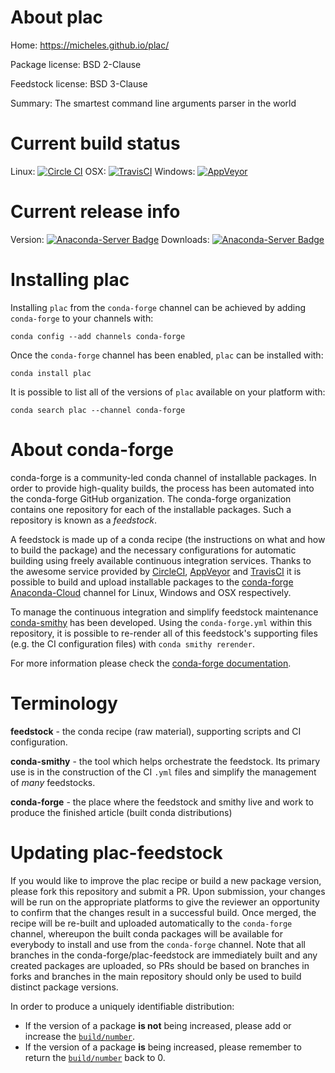 About plac
==========

Home: https://micheles.github.io/plac/

Package license: BSD 2-Clause

Feedstock license: BSD 3-Clause

Summary: The smartest command line arguments parser in the world



Current build status
====================

Linux: [![Circle CI](https://circleci.com/gh/conda-forge/plac-feedstock.svg?style=shield)](https://circleci.com/gh/conda-forge/plac-feedstock)
OSX: [![TravisCI](https://travis-ci.org/conda-forge/plac-feedstock.svg?branch=master)](https://travis-ci.org/conda-forge/plac-feedstock)
Windows: [![AppVeyor](https://ci.appveyor.com/api/projects/status/github/conda-forge/plac-feedstock?svg=True)](https://ci.appveyor.com/project/conda-forge/plac-feedstock/branch/master)

Current release info
====================
Version: [![Anaconda-Server Badge](https://anaconda.org/conda-forge/plac/badges/version.svg)](https://anaconda.org/conda-forge/plac)
Downloads: [![Anaconda-Server Badge](https://anaconda.org/conda-forge/plac/badges/downloads.svg)](https://anaconda.org/conda-forge/plac)

Installing plac
===============

Installing `plac` from the `conda-forge` channel can be achieved by adding `conda-forge` to your channels with:

```
conda config --add channels conda-forge
```

Once the `conda-forge` channel has been enabled, `plac` can be installed with:

```
conda install plac
```

It is possible to list all of the versions of `plac` available on your platform with:

```
conda search plac --channel conda-forge
```


About conda-forge
=================

conda-forge is a community-led conda channel of installable packages.
In order to provide high-quality builds, the process has been automated into the
conda-forge GitHub organization. The conda-forge organization contains one repository
for each of the installable packages. Such a repository is known as a *feedstock*.

A feedstock is made up of a conda recipe (the instructions on what and how to build
the package) and the necessary configurations for automatic building using freely
available continuous integration services. Thanks to the awesome service provided by
[CircleCI](https://circleci.com/), [AppVeyor](http://www.appveyor.com/)
and [TravisCI](https://travis-ci.org/) it is possible to build and upload installable
packages to the [conda-forge](https://anaconda.org/conda-forge)
[Anaconda-Cloud](http://docs.anaconda.org/) channel for Linux, Windows and OSX respectively.

To manage the continuous integration and simplify feedstock maintenance
[conda-smithy](http://github.com/conda-forge/conda-smithy) has been developed.
Using the ``conda-forge.yml`` within this repository, it is possible to re-render all of
this feedstock's supporting files (e.g. the CI configuration files) with ``conda smithy rerender``.

For more information please check the [conda-forge documentation](https://conda-forge.org/docs/).

Terminology
===========

**feedstock** - the conda recipe (raw material), supporting scripts and CI configuration.

**conda-smithy** - the tool which helps orchestrate the feedstock.
                   Its primary use is in the construction of the CI ``.yml`` files
                   and simplify the management of *many* feedstocks.

**conda-forge** - the place where the feedstock and smithy live and work to
                  produce the finished article (built conda distributions)


Updating plac-feedstock
=======================

If you would like to improve the plac recipe or build a new
package version, please fork this repository and submit a PR. Upon submission,
your changes will be run on the appropriate platforms to give the reviewer an
opportunity to confirm that the changes result in a successful build. Once
merged, the recipe will be re-built and uploaded automatically to the
`conda-forge` channel, whereupon the built conda packages will be available for
everybody to install and use from the `conda-forge` channel.
Note that all branches in the conda-forge/plac-feedstock are
immediately built and any created packages are uploaded, so PRs should be based
on branches in forks and branches in the main repository should only be used to
build distinct package versions.

In order to produce a uniquely identifiable distribution:
 * If the version of a package **is not** being increased, please add or increase
   the [``build/number``](http://conda.pydata.org/docs/building/meta-yaml.html#build-number-and-string).
 * If the version of a package **is** being increased, please remember to return
   the [``build/number``](http://conda.pydata.org/docs/building/meta-yaml.html#build-number-and-string)
   back to 0.